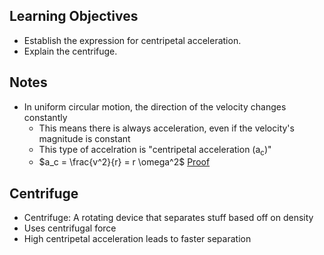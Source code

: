 ## Learning Objectives
- Establish the expression for centripetal acceleration.
- Explain the centrifuge.

## Notes
- In uniform circular motion, the direction of the velocity changes constantly
  - This means there is always acceleration, even if the velocity's magnitude is constant
  - This type of accelration is "centripetal acceleration (a<sub>c</sub>)"
  - $a_c = \frac{v^2}{r} = r \omega^2$ [Proof](https://openstax.org/books/college-physics-ap-courses-2e/pages/6-2-centripetal-acceleration)

## Centrifuge
- Centrifuge: A rotating device that separates stuff based off on density
- Uses centrifugal force
- High centripetal acceleration leads to faster separation
